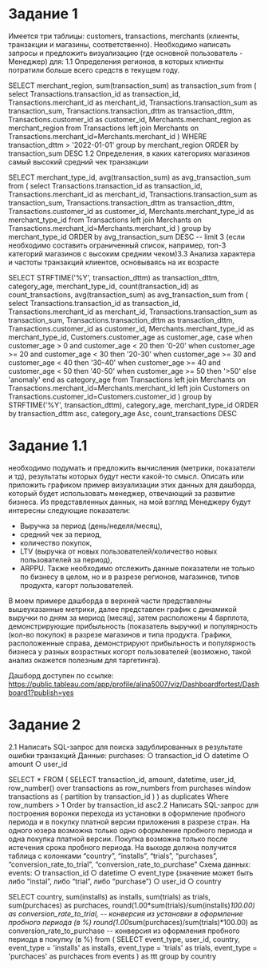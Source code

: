  # Задание 1

Имеется три таблицы: customers, transactions, merchants (клиенты, транзакции и магазины, соответственно). Необходимо написать запросы и предложить визуализацию (где основной пользователь - Менеджер) для:
1.1 Определения регионов, в которых клиенты потратили больше всего средств в текущем году.

SELECT 
	merchant_region,
	sum(transaction_sum) as transaction_sum
from
	(
	select 
		Transactions.transaction_id as transaction_id,
		Transactions.merchant_id as merchant_id,
		Transactions.transaction_sum as transaction_sum,
		Transactions.transaction_dttm as transaction_dttm,
		Transactions.customer_id as customer_id,
		Merchants.merchant_region as merchant_region
	from Transactions
	left join Merchants
	on Transactions.merchant_id=Merchants.merchant_id
	)
WHERE transaction_dttm > '2022-01-01'
group by merchant_region
ORDER by transaction_sum DESC 
1.2 Определения, в каких категориях магазинов самый высокий средний чек транзакции

SELECT 
	merchant_type_id,
	avg(transaction_sum) as avg_transaction_sum
from
	(
	select 
		Transactions.transaction_id as transaction_id,
		Transactions.merchant_id as merchant_id,
		Transactions.transaction_sum as transaction_sum,
		Transactions.transaction_dttm as transaction_dttm,
		Transactions.customer_id as customer_id,
		Merchants.merchant_type_id as merchant_type_id
	from Transactions
	left join Merchants
	on Transactions.merchant_id=Merchants.merchant_id
	)
group by merchant_type_id
ORDER by avg_transaction_sum DESC 
-- limit 3 (если необходимо составить ограниченный список, например, топ-3 категорий магазинов с высоким средним чеком)3.3 Анализа характера и частоты транзакций клиентов, основываясь на их возрасте

SELECT
	STRFTIME('%Y', transaction_dttm) as transaction_dttm,
	category_age,
	merchant_type_id,
	count(transaction_id) as count_transactions,
	avg(transaction_sum) as avg_transaction_sum
from
	(
	select 
		Transactions.transaction_id as transaction_id,
		Transactions.merchant_id as merchant_id,
		Transactions.transaction_sum as transaction_sum,
		Transactions.transaction_dttm as transaction_dttm,
		Transactions.customer_id as customer_id,
		Merchants.merchant_type_id as merchant_type_id,
		Customers.customer_age as customer_age,
		case 
		when customer_age > 0 and customer_age < 20 then '0-20'
		when customer_age >= 20 and customer_age < 30 then '20-30'
		when customer_age >= 30 and customer_age < 40 then '30-40'
		when customer_age >= 40 and customer_age < 50 then '40-50'
		when customer_age >= 50 then '>50'
		else 'anomaly'
	end as category_age
	from Transactions
	left join Merchants
	on Transactions.merchant_id=Merchants.merchant_id
	left join Customers
	on Transactions.customer_id=Customers.customer_id
	)
group by 	
	STRFTIME('%Y', transaction_dttm),
	category_age,
	merchant_type_id
ORDER by transaction_dttm asc,
	category_age Asc, 
	count_transactions DESC 
# Задание 1.1
необходимо подумать и предложить вычисления (метрики, показатели и тд), результаты которых будут нести какой-то смысл. Описать или приложить графиком пример визуализации этих данных для дашборда, который будет использовать менеджер, отвечающий за развитие бизнеса.
Из представленных данных, на мой взгляд Менеджеру будут интересны следующие показатели:
- Выручка за период (день/неделя/месяц),
- средний чек за период,
- количество покупок,
- LTV (выручка от новых пользователей/количество новых пользователей за период),
- ARPPU.
Также необходимо отслежить данные показатели не только по бизнесу в целом, но и в разрезе регионов, магазинов, типов продукта, кагорт пользователей.

В моем примере дашборда в верхней части представлены вышеуказанные метрики, далее представлен график с динамикой выручки по дням за мериод (месяц), затем расположены 4 барплота, демонстрирующие прибыльность (показатель выручки) и популярность (кол-во покупок) в разрезе магазинов и типа продукта. Графики, расположенные справа, демонстрируют прибыльность и популярность бизнеса у разных возрастных когорт пользователей (возможно, такой анализ окажется полезным для таргетинга).

Дашборд доступен по ссылке:
https://public.tableau.com/app/profile/alina5007/viz/Dashboardfortest/Dashboard1?publish=yes
 # Задание 2
2.1 Написать SQL-запрос для поиска задублированных в результате ошибки транзакций
Данные:
purchases:
○ transaction_id
○ datetime
○ amount
○ user_id

SELECT *
FROM 
	(
	SELECT 
		transaction_id,
		amount, 
		datetime, 
		user_id,
		row_number() over transactions as row_numbers
	from purchases 
	window transactions as 
		(
		partition by transaction_id 
		)
	) as duplicates
Where 
	row_numbers > 1
Order by 
	transaction_id asc2.2 Написать SQL-запрос для построения воронки перехода из установки в оформление пробного периода и в покупку платной версии приложения в разрезе стран. На одного юзера возможна только одно оформление пробного периода и одна
покупка платной версии. Покупка возможна только после истечения срока пробного периода. На выходе должна получится таблица с колонками “country”, “installs”, “trials”, “purchases”, “conversion_rate_to_trial”, “conversion_rate_to_purchase”
Схема данных:
events:
○ transaction_id
○ datetime
○ event_type (значение может быть либо “instal”, либо “trial”, либо “purchase”)
○ user_id
○ country


SELECT 
	country,
	sum(installs) as installs,
	sum(trials) as trials,
	sum(purchaces) as purchaces,
	round(1.00*sum(trials)/sum(installs)*100.00) as conversion_rate_to_trial,          -- конверсия из установки в оформление пробного периода (в %)
	round(1.00*sum(purchaces)/sum(trials)*100.00) as conversion_rate_to_purchase       -- конверсия из оформления пробного периода в покупку (в %)
from
	(
	SELECT
	event_type,
	user_id,
	country,
	event_type = 'installs' as installs,
	event_type = 'trials' as trials,
	event_type = 'purchaces' as purchaces
	from events
	) as ttt
group by country